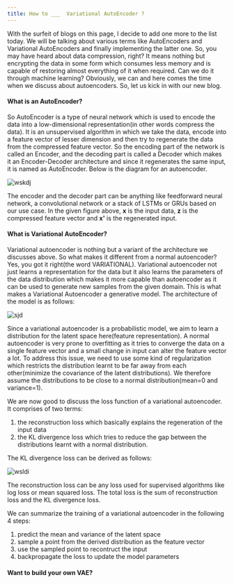 ```yaml
---
title: How to ___  Variational AutoEncoder ?
---
```


With the surfeit of blogs on this page, I decide to add one more to the list today. We will be talking about various terms like AutoEncoders and Variational AutoEncoders and finally implementing the latter one. So, you may have heard about data compression, right? It means nothing but encrypting the data in some form which consumes less memory and is capable of restoring almost everything of it when required. Can we do it through machine learning? Obviously, we can and here comes the time when we discuss about autoencoders. So, let us kick in with our new blog.

#### What is an AutoEncoder?

So AutoEncoder is a type of neural network which is used to encode the data into a low-dimensional representation(in other words compress the data). It is an unsupervised algorithm in which we take the data, encode into a feature vector of lesser dimension and then try to regenerate the data from the compressed feature vector. So the encoding part of the network is called an Encoder, and the decoding part is called a Decoder which makes it an Encoder-Decoder architecture and since it regenerates the same input, it is named as AutoEncoder. Below is the diagram for an autoencoder.

![wskdj](https://lilianweng.github.io/lil-log/assets/images/autoencoder-architecture.png)

The encoder and the decoder part can be anything like feedforward neural network, a convolutional network or a stack of LSTMs or GRUs based on our use case. In the given figure above, **x** is the input data, **z** is the compressed feature vector and **x'** is the regenerated input.

#### What is Variational AutoEncoder?

Variational autoencoder is nothing but a variant of the architecture we discusses above. So what makes it different from a normal autoencoder? Yes, you got it right(the word VARIATIONAL). Variational autoencoder not just learns a representation for the data but it also learns the parameters of the data distribution which makes it more capable than autoencoder as it can be used to generate new samples from the given domain. This is what makes a Variational Autoencoder a generative model. The architecture of the model is as follows:

![sjd](https://fastforwardlabs.github.io/blog-images/miriam/imgs_code/vae.4.png)

Since a variational autoencoder is a probabilistic model, we aim to learn a distribution for the latent space here(feature representation). A normal autoencoder is very prone to overfitting as it tries to converge the data on a single feature vector and a small change in input can alter the feature vector a lot. To address this issue, we need to use some kind of regularization which restricts the distribution learnt to be far away from each other(minimize the covariance of the latent distributions). We therefore assume the distributions to be close to a normal distribution(mean=0 and variance=1). 

We are now good to discuss the loss function of a variational autoencoder. It comprises of two terms:

1. the reconstruction loss which basically explains the regeneration of the input data
2. the KL divergence loss which tries to reduce the gap between the distributions learnt with a normal distribution.

The KL divergence loss can be derived as follows:

![wsldi](https://1.bp.blogspot.com/-yuoHRwLSCO0/XoPAqAuaUEI/AAAAAAAAQ90/xhSlNsEaU9YMbKkBAh9_2ieSQltVDvoAgCLcBGAsYHQ/s1600/Screenshot%2B2020-04-01%2Bat%2B1.46.13%2BAM.png)

The reconstruction loss can be any loss used for supervised algorithms like log loss or mean squared loss.
The total loss is the sum of reconstruction loss and the KL divergence loss. 

We can summarize the training of a variational autoencoder in the following 4 steps:

1. predict the mean and variance of the latent space
2. sample a point from the derived distribution as the feature vector
3. use the sampled point to recontruct the input
4. backpropagate the loss to update the model parameters

#### Want to build your own VAE?

